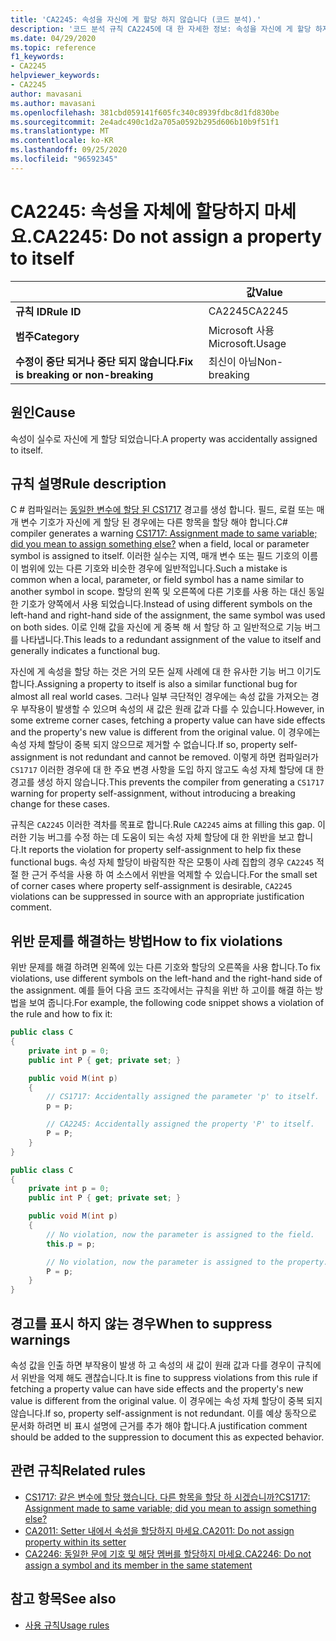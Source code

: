 ```yaml
---
title: 'CA2245: 속성을 자신에 게 할당 하지 않습니다 (코드 분석).'
description: '코드 분석 규칙 CA2245에 대 한 자세한 정보: 속성을 자신에 게 할당 하지 않음'
ms.date: 04/29/2020
ms.topic: reference
f1_keywords:
- CA2245
helpviewer_keywords:
- CA2245
author: mavasani
ms.author: mavasani
ms.openlocfilehash: 381cbd059141f605fc340c8939fdbc8d1fd830be
ms.sourcegitcommit: 2e4adc490c1d2a705a0592b295d606b10b9f51f1
ms.translationtype: MT
ms.contentlocale: ko-KR
ms.lasthandoff: 09/25/2020
ms.locfileid: "96592345"
---
```

# <a name="ca2245-do-not-assign-a-property-to-itself"></a><span data-ttu-id="23f3b-103">CA2245: 속성을 자체에 할당하지 마세요.</span><span class="sxs-lookup"><span data-stu-id="23f3b-103">CA2245: Do not assign a property to itself</span></span>

| | <span data-ttu-id="23f3b-104">값</span><span class="sxs-lookup"><span data-stu-id="23f3b-104">Value</span></span> |
|-|-|
| <span data-ttu-id="23f3b-105">**규칙 ID**</span><span class="sxs-lookup"><span data-stu-id="23f3b-105">**Rule ID**</span></span> |<span data-ttu-id="23f3b-106">CA2245</span><span class="sxs-lookup"><span data-stu-id="23f3b-106">CA2245</span></span>|
| <span data-ttu-id="23f3b-107">**범주**</span><span class="sxs-lookup"><span data-stu-id="23f3b-107">**Category**</span></span> |<span data-ttu-id="23f3b-108">Microsoft 사용</span><span class="sxs-lookup"><span data-stu-id="23f3b-108">Microsoft.Usage</span></span>|
| <span data-ttu-id="23f3b-109">**수정이 중단 되거나 중단 되지 않습니다.**</span><span class="sxs-lookup"><span data-stu-id="23f3b-109">**Fix is breaking or non-breaking**</span></span> |<span data-ttu-id="23f3b-110">최신이 아님</span><span class="sxs-lookup"><span data-stu-id="23f3b-110">Non-breaking</span></span>|

## <a name="cause"></a><span data-ttu-id="23f3b-111">원인</span><span class="sxs-lookup"><span data-stu-id="23f3b-111">Cause</span></span>

<span data-ttu-id="23f3b-112">속성이 실수로 자신에 게 할당 되었습니다.</span><span class="sxs-lookup"><span data-stu-id="23f3b-112">A property was accidentally assigned to itself.</span></span>

## <a name="rule-description"></a><span data-ttu-id="23f3b-113">규칙 설명</span><span class="sxs-lookup"><span data-stu-id="23f3b-113">Rule description</span></span>

<span data-ttu-id="23f3b-114">C # 컴파일러는 [동일한 변수에 할당 된 CS1717](../../../csharp/misc/cs1717.md) 경고를 생성 합니다. 필드, 로컬 또는 매개 변수 기호가 자신에 게 할당 된 경우에는 다른 항목을 할당 해야 합니다.</span><span class="sxs-lookup"><span data-stu-id="23f3b-114">C# compiler generates a warning [CS1717: Assignment made to same variable; did you mean to assign something else?](../../../csharp/misc/cs1717.md) when a field, local or parameter symbol is assigned to itself.</span></span> <span data-ttu-id="23f3b-115">이러한 실수는 지역, 매개 변수 또는 필드 기호의 이름이 범위에 있는 다른 기호와 비슷한 경우에 일반적입니다.</span><span class="sxs-lookup"><span data-stu-id="23f3b-115">Such a mistake is common when a local, parameter, or field symbol has a name similar to another symbol in scope.</span></span> <span data-ttu-id="23f3b-116">할당의 왼쪽 및 오른쪽에 다른 기호를 사용 하는 대신 동일한 기호가 양쪽에서 사용 되었습니다.</span><span class="sxs-lookup"><span data-stu-id="23f3b-116">Instead of using different symbols on the left-hand and right-hand side of the assignment, the same symbol was used on both sides.</span></span> <span data-ttu-id="23f3b-117">이로 인해 값을 자신에 게 중복 해 서 할당 하 고 일반적으로 기능 버그를 나타냅니다.</span><span class="sxs-lookup"><span data-stu-id="23f3b-117">This leads to a redundant assignment of the value to itself and generally indicates a functional bug.</span></span>

<span data-ttu-id="23f3b-118">자신에 게 속성을 할당 하는 것은 거의 모든 실제 사례에 대 한 유사한 기능 버그 이기도 합니다.</span><span class="sxs-lookup"><span data-stu-id="23f3b-118">Assigning a property to itself is also a similar functional bug for almost all real world cases.</span></span> <span data-ttu-id="23f3b-119">그러나 일부 극단적인 경우에는 속성 값을 가져오는 경우 부작용이 발생할 수 있으며 속성의 새 값은 원래 값과 다를 수 있습니다.</span><span class="sxs-lookup"><span data-stu-id="23f3b-119">However, in some extreme corner cases, fetching a property value can have side effects and the property's new value is different from the original value.</span></span> <span data-ttu-id="23f3b-120">이 경우에는 속성 자체 할당이 중복 되지 않으므로 제거할 수 없습니다.</span><span class="sxs-lookup"><span data-stu-id="23f3b-120">If so, property self-assignment is not redundant and cannot be removed.</span></span> <span data-ttu-id="23f3b-121">이렇게 하면 컴파일러가 `CS1717` 이러한 경우에 대 한 주요 변경 사항을 도입 하지 않고도 속성 자체 할당에 대 한 경고를 생성 하지 않습니다.</span><span class="sxs-lookup"><span data-stu-id="23f3b-121">This prevents the compiler from generating a `CS1717` warning for property self-assignment, without introducing a breaking change for these cases.</span></span>

<span data-ttu-id="23f3b-122">규칙은 `CA2245` 이러한 격차를 목표로 합니다.</span><span class="sxs-lookup"><span data-stu-id="23f3b-122">Rule `CA2245` aims at filling this gap.</span></span> <span data-ttu-id="23f3b-123">이러한 기능 버그를 수정 하는 데 도움이 되는 속성 자체 할당에 대 한 위반을 보고 합니다.</span><span class="sxs-lookup"><span data-stu-id="23f3b-123">It reports the violation for property self-assignment to help fix these functional bugs.</span></span> <span data-ttu-id="23f3b-124">속성 자체 할당이 바람직한 작은 모퉁이 사례 집합의 경우 `CA2245` 적절 한 근거 주석을 사용 하 여 소스에서 위반을 억제할 수 있습니다.</span><span class="sxs-lookup"><span data-stu-id="23f3b-124">For the small set of corner cases where property self-assignment is desirable, `CA2245` violations can be suppressed in source with an appropriate justification comment.</span></span>

## <a name="how-to-fix-violations"></a><span data-ttu-id="23f3b-125">위반 문제를 해결하는 방법</span><span class="sxs-lookup"><span data-stu-id="23f3b-125">How to fix violations</span></span>

<span data-ttu-id="23f3b-126">위반 문제를 해결 하려면 왼쪽에 있는 다른 기호와 할당의 오른쪽을 사용 합니다.</span><span class="sxs-lookup"><span data-stu-id="23f3b-126">To fix violations, use different symbols on the left-hand and the right-hand side of the assignment.</span></span> <span data-ttu-id="23f3b-127">예를 들어 다음 코드 조각에서는 규칙을 위반 하 고이를 해결 하는 방법을 보여 줍니다.</span><span class="sxs-lookup"><span data-stu-id="23f3b-127">For example, the following code snippet shows a violation of the rule and how to fix it:</span></span>

```csharp
public class C
{
    private int p = 0;
    public int P { get; private set; }

    public void M(int p)
    {
        // CS1717: Accidentally assigned the parameter 'p' to itself.
        p = p;

        // CA2245: Accidentally assigned the property 'P' to itself.
        P = P;
    }
}
```

```csharp
public class C
{
    private int p = 0;
    public int P { get; private set; }

    public void M(int p)
    {
        // No violation, now the parameter is assigned to the field.
        this.p = p;

        // No violation, now the parameter is assigned to the property.
        P = p;
    }
}
```

## <a name="when-to-suppress-warnings"></a><span data-ttu-id="23f3b-128">경고를 표시 하지 않는 경우</span><span class="sxs-lookup"><span data-stu-id="23f3b-128">When to suppress warnings</span></span>

<span data-ttu-id="23f3b-129">속성 값을 인출 하면 부작용이 발생 하 고 속성의 새 값이 원래 값과 다를 경우이 규칙에서 위반을 억제 해도 괜찮습니다.</span><span class="sxs-lookup"><span data-stu-id="23f3b-129">It is fine to suppress violations from this rule if fetching a property value can have side effects and the property's new value is different from the original value.</span></span> <span data-ttu-id="23f3b-130">이 경우에는 속성 자체 할당이 중복 되지 않습니다.</span><span class="sxs-lookup"><span data-stu-id="23f3b-130">If so, property self-assignment is not redundant.</span></span> <span data-ttu-id="23f3b-131">이를 예상 동작으로 문서화 하려면 비 표시 설명에 근거를 추가 해야 합니다.</span><span class="sxs-lookup"><span data-stu-id="23f3b-131">A justification comment should be added to the suppression to document this as expected behavior.</span></span>

## <a name="related-rules"></a><span data-ttu-id="23f3b-132">관련 규칙</span><span class="sxs-lookup"><span data-stu-id="23f3b-132">Related rules</span></span>

- [<span data-ttu-id="23f3b-133">CS1717: 같은 변수에 할당 했습니다. 다른 항목을 할당 하 시겠습니까?</span><span class="sxs-lookup"><span data-stu-id="23f3b-133">CS1717: Assignment made to same variable; did you mean to assign something else?</span></span>](../../../csharp/misc/cs1717.md)
- [<span data-ttu-id="23f3b-134">CA2011: Setter 내에서 속성을 할당하지 마세요.</span><span class="sxs-lookup"><span data-stu-id="23f3b-134">CA2011: Do not assign property within its setter</span></span>](ca2011.md)
- [<span data-ttu-id="23f3b-135">CA2246: 동일한 문에 기호 및 해당 멤버를 할당하지 마세요.</span><span class="sxs-lookup"><span data-stu-id="23f3b-135">CA2246: Do not assign a symbol and its member in the same statement</span></span>](ca2246.md)

## <a name="see-also"></a><span data-ttu-id="23f3b-136">참고 항목</span><span class="sxs-lookup"><span data-stu-id="23f3b-136">See also</span></span>

- [<span data-ttu-id="23f3b-137">사용 규칙</span><span class="sxs-lookup"><span data-stu-id="23f3b-137">Usage rules</span></span>](usage-warnings.md)
